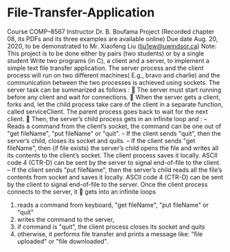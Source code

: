 # File-Transfer-Application

Course COMP–8567
Instructor Dr. B. Boufama
Project (Recorded chapter 08, its PDFs and its three examples are available online)
Due date Aug. 20, 2020, to be demonstrated to Mr. Xiaofeng Liu (liu1ew@uwindsor.ca)
Note: This project is to be done either by pairs (two students) or by a single student
Write two programs (in C), a client and a server, to implement a simple text file
transfer application. The server process and the client process will run on two different machines(
E.g., bravo and charlie) and the communication between the two processes is achieved
using sockets.
The server task can be summarized as follows :
 The server must start running before any client and wait for connections.
 When the server gets a client, forks and, let the child process take care of the client in a
separate function, called serviceClient. The parent process goes back to wait for the next
client.
 Then, the server’s child process gets in an infinite loop and :
– Reads a command from the client’s socket, the command can be one out of "get
fileName", "put fileName" or "quit".
– If the client sends "quit", then the server’s child, closes its socket and quits.
– If the client sends "get fileName", then (if file exists) the server’s child opens the file
and writes all its contents to the client’s socket. The client process saves it locally.
ASCII code 4 (CTR-D) can be sent by the server to signal end-of-file to the client.
– If the client sends "put fileName", then the server’s child reads all the file’s contents
from socket and saves it locally. ASCII code 4 (CTR-D) can be sent by the client to
signal end-of-file to the server.
Once the client process connects to the server, it
 gets into an infinite loops
1. reads a command from keyboard, "get fileName", "put fileName" or "quit"
2. writes the command to the server,
3. if command is "quit", the client process closes its socket and quits
4. otherwise, it performs file transfer and prints a message like: "file uploaded" or "file
downloaded".
